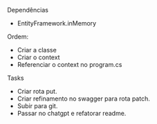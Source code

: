 ﻿Dependências
- EntityFramework.inMemory

Ordem:
- Criar a classe
- Criar o context
- Referenciar o context no program.cs


Tasks
- Criar rota put.
- Criar refinamento no swagger para rota patch.
- Subir para git.
- Passar no chatgpt e refatorar readme.
